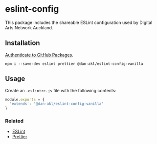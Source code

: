 # eslint-config

This package includes the shareable ESLint configuration used by Digital Arts Network Auckland.

## Installation
[Authenticate to GitHub Packages](https://help.github.com/en/github/managing-packages-with-github-packages/configuring-npm-for-use-with-github-packages#authenticating-to-github-packages).

```
npm i --save-dev eslint prettier @dan-akl/eslint-config-vanilla
```

## Usage
Create an `.eslintrc.js` file with the following contents:

```javascript
module.exports = {
  'extends': '@dan-akl/eslint-config-vanilla'
}
```

### Related
  - [ESLint](https://eslint.org/)
  - [Prettier](https://prettier.io/)
